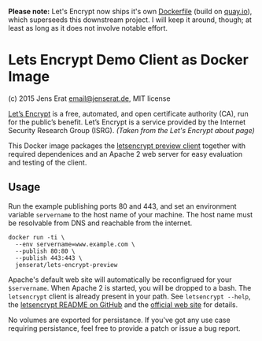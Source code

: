 **Please note:** Let's Encrypt now ships it's own [Dockerfile](https://github.com/letsencrypt/lets-encrypt-preview/blob/master/Dockerfile) (build on [quay.io](https://quay.io/repository/letsencrypt/lets-encrypt-preview)), which superseeds this downstream project. I will keep it around, though; at least as long as it does not involve notable effort.

# Lets Encrypt Demo Client as Docker Image

(c) 2015 Jens Erat <email@jenserat.de>, MIT license

[Let’s Encrypt](https://letsencrypt.org/) is a free, automated, and open certificate authority (CA), run for the public’s benefit. Let’s Encrypt is a service provided by the Internet Security Research Group (ISRG). _(Taken from the Let's Encrypt about page)_

This Docker image packages the [letsencrypt preview client](https://github.com/letsencrypt/lets-encrypt-preview) together with required dependenices and an Apache 2 web server for easy evaluation and testing of the client.

## Usage

Run the example publishing ports 80 and 443, and set an environment variable `servername` to the host name of your machine. The host name must be resolvable from DNS and reachable from the internet.

    docker run -ti \
      --env servername=www.example.com \
      --publish 80:80 \
      --publish 443:443 \
      jenserat/lets-encrypt-preview

Apache's default web site will automatically be reconfigrued for your `$servername`. When Apache 2 is started, you will be dropped to a bash. The `letsencrypt` client is already present in your path. See `letsencrypt --help`, the [letsencrypt README on GitHub](https://github.com/letsencrypt/lets-encrypt-preview#command-line-usage) and the [official web site](https://letsencrypt.org/howitworks/) for details.

No volumes are exported for persistance. If you've got any use case requiring persistance, feel free to provide a patch or issue a bug report.
